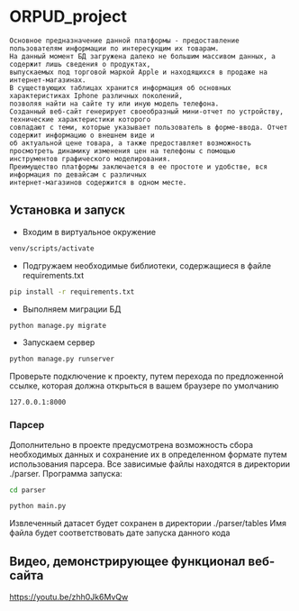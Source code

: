 # ORPUD_project

    Основное предназначение данной платформы - предоставление пользователям информации по интересукщим их товарам. 
    На данный момент БД загружена далеко не большим массивом данных, а содержит лишь сведения о продуктах, 
    выпускаемых под торговой маркой Apple и находящихся в продаже на интернет-магазинах.
    В существующих таблицах хранится информация об основных характеристиках Iphone различных поколений,
    позволяя найти на сайте ту или иную модель телефона. 
    Созданный веб-сайт генерирует своеобразный мини-отчет по устройству, технические характеристики которого
    совпадают с теми, которые указывает пользователь в форме-ввода. Отчет содержит информацию о внешнем виде и 
    об актуальной цене товара, а также предоставляет возможность просмотреть динамику изменения цен на телефоны с помощью
    инструментов графического моделирования. 
    Преимущество платформы заключается в ее простоте и удобстве, вся информация по девайсам с различных 
    интернет-магазинов содержится в одном месте.


## Установка и запуск

- Входим в виртуальное окружение
```sh
venv/scripts/activate
```
- Подгружаем необходимые библиотеки, содержащиеся в файле requirements.txt
```sh
pip install -r requirements.txt
```
- Выполняем миграции БД
```sh
python manage.py migrate
```
- Запускаем сервер
```sh
python manage.py runserver 
```

Проверьте подключение к проекту, путем перехода по предложенной ссылке, которая должна
открыться в вашем браузере по умолчанию

```
127.0.0.1:8000
```

### Парсер

Дополнительно в проекте предусмотрена возможность сбора необходимых данных и сохранение их
в определенном формате путем использования парсера. Все зависимые файлы находятся в директории 
./parser.
Программа запуска:
```sh
cd parser
```
```sh
python main.py
```
Извлеченный датасет будет сохранен в директории ./parser/tables 
Имя файла будет соответствовать дате запуска данного кода

## Видео, демонстрирующее функционал веб-сайта

https://youtu.be/zhh0Jk6MvQw
